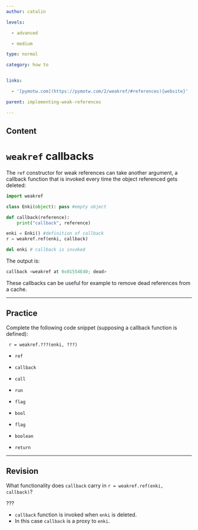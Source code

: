 ```yaml
---
author: catalin

levels:

  - advanced

  - medium

type: normal

category: how to


links:

  - '[pymotw.com](https://pymotw.com/2/weakref/#references){website}'

parent: implementing-weak-references

---
```

## Content
# `weakref` callbacks

The `ref` constructor for weak references can take another argument, a callback function that is invoked every time the object referenced gets deleted:
```python
import weakref

class Enki(object): pass #empty object

def callback(reference):
    print("callback", reference)

enki = Enki() #definition of callback
r = weakref.ref(enki, callback)

del enki # callback is invoked
```

The output is:
```python
callback <weakref at 0x01554E40; dead>
```

These callbacks can be useful for example to remove dead references from a cache.

---
## Practice

Complete the following code snippet (supposing a callback function is defined):

```
 r = weakref.???(enki, ???)
```


* `ref`
* `callback`
* `call`
* `run`
* `flag`
* `bool`



* `flag`
* `boolean`
* `return`

---
## Revision

What functionality does `callback` carry in `r = weakref.ref(enki, callback)`?

???


* `callback` function is invoked when `enki` is deleted.
* In this case `callback` is a proxy to `enki`.

